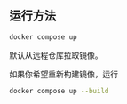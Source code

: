 ## 运行方法

```sh
docker compose up
```

默认从远程仓库拉取镜像。

如果你希望重新构建镜像，运行

```sh
docker compose up --build
```
